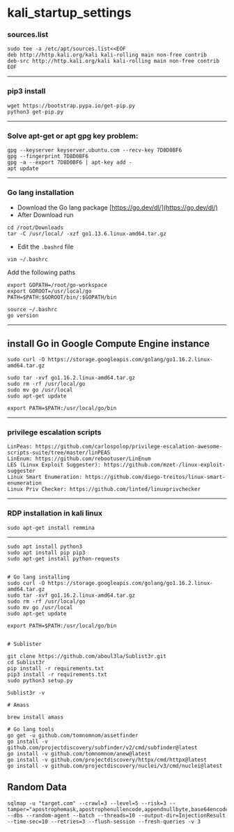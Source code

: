 # kali_startup_settings

### sources.list

```
sudo tee -a /etc/apt/sources.list<<EOF
deb http://http.kali.org/kali kali-rolling main non-free contrib
deb-src http://http.kali.org/kali kali-rolling main non-free contrib
EOF
```

---

### pip3 install 

```
wget https://bootstrap.pypa.io/get-pip.py
python3 get-pip.py
```

---

### Solve apt-get or apt gpg key problem:


```
gpg --keyserver keyserver.ubuntu.com --recv-key 7D8D0BF6
gpg --fingerprint 7D8D0BF6
gpg -a --export 7D8D0BF6 | apt-key add -
apt update

```
---
### Go lang installation 

* Download the Go lang package [https://go.dev/dl/](https://go.dev/dl/)
* After Download run

```
cd /root/Downloads
tar -C /usr/local/ -xzf go1.13.6.linux-amd64.tar.gz
```
* Edit the ` .bashrd ` file
```
vim ~/.bashrc
```

Add the following paths

```
export GOPATH=/root/go-workspace
export GOROOT=/usr/local/go
PATH=$PATH:$GOROOT/bin/:$GOPATH/bin
```


``` 
source ~/.bashrc
go version
```

---

## install Go in Google Compute Engine instance

```
sudo curl -O https://storage.googleapis.com/golang/go1.16.2.linux-amd64.tar.gz
```

```
sudo tar -xvf go1.16.2.linux-amd64.tar.gz
sudo rm -rf /usr/local/go
sudo mv go /usr/local
sudo apt-get update
```

```
export PATH=$PATH:/usr/local/go/bin
```


------

### privilege escalation scripts
``` 
LinPeas: https://github.com/carlospolop/privilege-escalation-awesome-scripts-suite/tree/master/linPEAS
LinEnum: https://github.com/rebootuser/LinEnum
LES (Linux Exploit Suggester): https://github.com/mzet-/linux-exploit-suggester
Linux Smart Enumeration: https://github.com/diego-treitos/linux-smart-enumeration
Linux Priv Checker: https://github.com/linted/linuxprivchecker
```


------

### RDP installation in kali linux
```
sudo apt-get install remmina
```


-------------

```
sudo apt install python3 
sudo apt install pip pip3
sudo apt-get install python-requests


# Go lang installing
sudo curl -O https://storage.googleapis.com/golang/go1.16.2.linux-amd64.tar.gz
sudo tar -xvf go1.16.2.linux-amd64.tar.gz
sudo rm -rf /usr/local/go
sudo mv go /usr/local
sudo apt-get update

export PATH=$PATH:/usr/local/go/bin


# Sublister 

git clone https://github.com/aboul3la/Sublist3r.git
cd Sublist3r
pip install -r requirements.txt
pip3 install -r requirements.txt
sudo python3 setup.py

Sublist3r -v

# Amass 

brew install amass

# Go lang tools 
go get -u github.com/tomnomnom/assetfinder
go install -v github.com/projectdiscovery/subfinder/v2/cmd/subfinder@latest
go install -v github.com/tomnomnom/anew@latest
go install -v github.com/projectdiscovery/httpx/cmd/httpx@latest
go install -v github.com/projectdiscovery/nuclei/v3/cmd/nuclei@latest
```


## Random Data

```
sqlmap -u "target.com" --crawl=3 --level=5 --risk=3 --tamper="apostrophemask,apostrophenullencode,appendnullbyte,base64encode,between,bluecoat,chardoubleencode,charencode,charunicodeencode,commalesslimit,commalessmid,commentbeforeparentheses,concat2concatws,equaltolike,escapequotes,greatest,halfversionedmorekeywords,ifnull2ifisnull,modsecurityversioned,modsecurityzeroversioned,multiplespaces,overlongutf8,percentage,randomcase,randomcomments,space2comment,space2dash,space2hash,space2morehash,space2mssqlblank,space2mssqlhash,space2mysqlblank,space2mysqldash,space2plus,space2randomblank,sp_password,unionalltounion,unmagicquotes,varnish,versionedkeywords,versionedmorekeywords,xforwardedfor" --dbs --random-agent --batch --threads=10 --output-dir=InjectionResult --time-sec=10 --retries=3 --flush-session --fresh-queries -v 3
```
